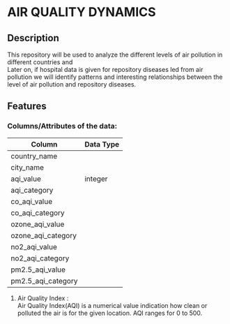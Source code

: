 # AIR QUALITY DYNAMICS

## Description
This repository will be used to analyze the different levels of air pollution in different countries and   
Later on, if hospital data is given for repository diseases led from air pollution we will identify patterns and interesting relationships between the level of air pollution and repository diseases.  


## Features   
### Columns/Attributes of the data:   

| Column | Data Type |
| ---- | ---- |
| country_name |  |
| city_name |  |
| aqi_value |  integer |
| aqi_category |   |
| co_aqi_value |   |
| co_aqi_category |   |
| ozone_aqi_value |   |
| ozone_aqi_category |   |
| no2_aqi_value |   |
| no2_aqi_category |   |
| pm2.5_aqi_value |  |
| pm2.5_aqi_category | 

1. Air Quality Index :   
Air Quality Index(AQI) is a numerical value indication how clean or polluted the air is for the given location. AQI ranges for 0 to 500.

